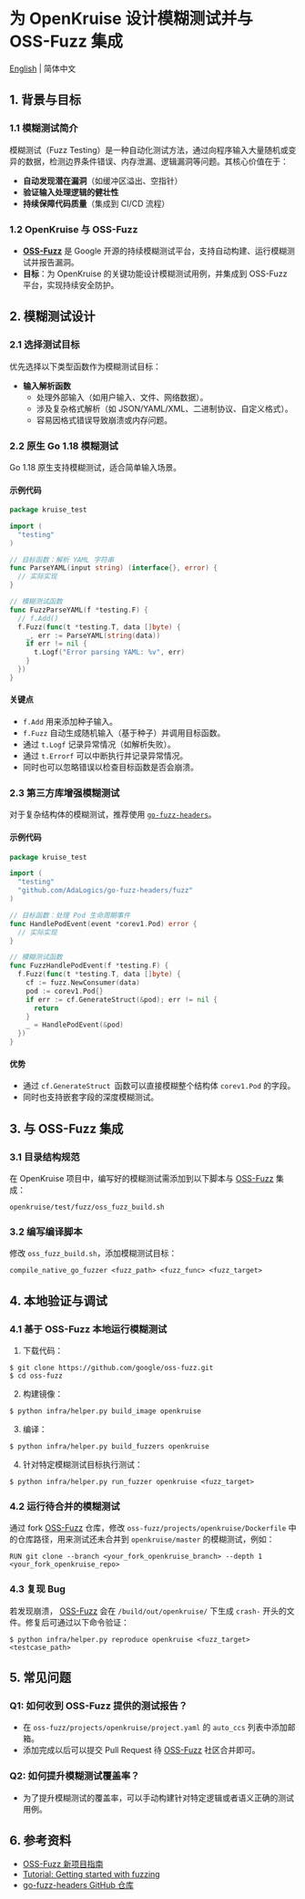 # **为 OpenKruise 设计模糊测试并与 OSS-Fuzz 集成**

[English](./README.md) | 简体中文

## **1. 背景与目标**

### **1.1 模糊测试简介**

模糊测试（Fuzz Testing）是一种自动化测试方法，通过向程序输入大量随机或变异的数据，检测边界条件错误、内存泄漏、逻辑漏洞等问题。其核心价值在于：

- **自动发现潜在漏洞**（如缓冲区溢出、空指针）
- **验证输入处理逻辑的健壮性**
- **持续保障代码质量**（集成到 CI/CD 流程）

### **1.2 OpenKruise 与 OSS-Fuzz**

- **[OSS-Fuzz](https://github.com/google/oss-fuzz)** 是 Google 开源的持续模糊测试平台，支持自动构建、运行模糊测试并报告漏洞。
- **目标**：为 OpenKruise 的关键功能设计模糊测试用例，并集成到 OSS-Fuzz 平台，实现持续安全防护。


## **2. 模糊测试设计**

### **2.1 选择测试目标**

优先选择以下类型函数作为模糊测试目标：

- **输入解析函数**
  - 处理外部输入（如用户输入、文件、网络数据）。
  - 涉及复杂格式解析（如 JSON/YAML/XML、二进制协议、自定义格式）。
  - 容易因格式错误导致崩溃或内存问题。

### **2.2 原生 Go 1.18 模糊测试**

Go 1.18 原生支持模糊测试，适合简单输入场景。

#### **示例代码**

```go
package kruise_test

import (
  "testing"
)

// 目标函数：解析 YAML 字符串
func ParseYAML(input string) (interface{}, error) {
  // 实际实现
}

// 模糊测试函数
func FuzzParseYAML(f *testing.F) {
  // f.Add()
  f.Fuzz(func(t *testing.T, data []byte) {
    _, err := ParseYAML(string(data))
    if err != nil {
      t.Logf("Error parsing YAML: %v", err)
    }
  })
}
```

#### **关键点**

- `f.Add` 用来添加种子输入。
- `f.Fuzz` 自动生成随机输入（基于种子）并调用目标函数。
- 通过 `t.Logf` 记录异常情况（如解析失败）。
- 通过 `t.Errorf` 可以中断执行并记录异常情况。
- 同时也可以忽略错误以检查目标函数是否会崩溃。


### **2.3 第三方库增强模糊测试**

对于复杂结构体的模糊测试，推荐使用 [`go-fuzz-headers`](https://github.com/AdaLogics/go-fuzz-headers)。

#### **示例代码**

```go
package kruise_test

import (
  "testing"
  "github.com/AdaLogics/go-fuzz-headers/fuzz"
)

// 目标函数：处理 Pod 生命周期事件
func HandlePodEvent(event *corev1.Pod) error {
  // 实际实现
}

// 模糊测试函数
func FuzzHandlePodEvent(f *testing.F) {
  f.Fuzz(func(t *testing.T, data []byte) {
    cf := fuzz.NewConsumer(data)
    pod := corev1.Pod{}
    if err := cf.GenerateStruct(&pod); err != nil {
      return
    }
    _ = HandlePodEvent(&pod)
  })
}
```

#### **优势**

- 通过 `cf.GenerateStruct `函数可以直接模糊整个结构体 `corev1.Pod` 的字段。
- 同时也支持嵌套字段的深度模糊测试。


## **3. 与 OSS-Fuzz 集成**

### **3.1 目录结构规范**

在 OpenKruise 项目中，编写好的模糊测试需添加到以下脚本与 [OSS-Fuzz](https://github.com/google/oss-fuzz) 集成：

```
openkruise/test/fuzz/oss_fuzz_build.sh 
```

### **3.2 编写编译脚本**

修改 `oss_fuzz_build.sh`，添加模糊测试目标：

```
compile_native_go_fuzzer <fuzz_path> <fuzz_func> <fuzz_target>
```


## **4. 本地验证与调试**

### **4.1 基于 OSS-Fuzz 本地运行模糊测试**

1. 下载代码：

```
$ git clone https://github.com/google/oss-fuzz.git
$ cd oss-fuzz
```

2. 构建镜像：

```
$ python infra/helper.py build_image openkruise
```

3. 编译：

```
$ python infra/helper.py build_fuzzers openkruise
```

4. 针对特定模糊测试目标执行测试：

```
$ python infra/helper.py run_fuzzer openkruise <fuzz_target>
```

### **4.2 运行待合并的模糊测试**

通过 fork [OSS-Fuzz](https://github.com/google/oss-fuzz) 仓库，修改 `oss-fuzz/projects/openkruise/Dockerfile` 中的仓库路径，用来测试还未合并到 `openkruise/master` 的模糊测试，例如：

```
RUN git clone --branch <your_fork_openkruise_branch> --depth 1 <your_fork_openkruise_repo>
```

### **4.3 复现 Bug**

若发现崩溃， [OSS-Fuzz](https://github.com/google/oss-fuzz) 会在 `/build/out/openkruise/` 下生成  `crash-` 开头的文件。修复后可通过以下命令验证：

```
$ python infra/helper.py reproduce openkruise <fuzz_target> <testcase_path>
```

## **5. 常见问题**

### **Q1: 如何收到 OSS-Fuzz 提供的测试报告？**

- 在 `oss-fuzz/projects/openkruise/project.yaml` 的 `auto_ccs` 列表中添加邮箱。
- 添加完成以后可以提交 Pull Request 待 [OSS-Fuzz](https://github.com/google/oss-fuzz) 社区合并即可。

### **Q2: 如何提升模糊测试覆盖率？**

- 为了提升模糊测试的覆盖率，可以手动构建针对特定逻辑或者语义正确的测试用例。


## **6. 参考资料**

- [OSS-Fuzz 新项目指南](https://google.github.io/oss-fuzz/getting-started/new-project-guide/go-lang/)
- [Tutorial: Getting started with fuzzing](https://go.dev/doc/tutorial/fuzz)
- [go-fuzz-headers GitHub 仓库](https://github.com/AdaLogics/go-fuzz-headers)